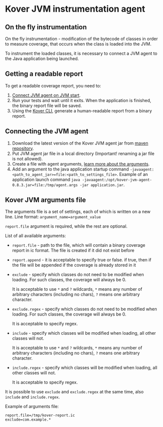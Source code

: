 # Kover JVM instrumentation agent

## On the fly instrumentation
On the fly instrumentation - modification of the bytecode of classes in order to measure coverage, that occurs when the class is loaded into the JVM.

To instrument the loaded classes, it is necessary to connect a JVM agent to the Java application being launched.

## Getting a readable report
To get a readable coverage report, you need to:
1. [Connect JVM agent on JVM start](#connecting-the-jvm-agent).
2. Run your tests and wait until it exits. When the application is finished, the binary report file will be saved.
3. Using the [Kover CLI](/cli#generating-reports), generate a human-readable report from a binary report.

## Connecting the JVM agent
1. Download the latest version of the Kover JVM agent jar from [maven repository](https://mvnrepository.com/artifact/org.jetbrains.kotlinx/kover-jvm-agent).
2. Put JVM agent jar file in a local directory (Important! renaming a jar file is not allowed).
3. Create a file with agent arguments, [learn more about the arguments](#kover-jvm-arguments-file).
4. Add an argument to the java application startup command `-javaagent:<path_to_agent_jar>=file:<path_to_settings_file>`.
   Example of an application launch command `java -javaagent:/opt/kover-jvm-agent-0.8.3.jar=file:/tmp/agent.args -jar application.jar`.

## Kover JVM arguments file
The arguments file is a set of settings, each of which is written on a new line.
Line format: `argument_name=argument_value`

`report.file` argument is required, while the rest are optional.

List of all available arguments:
- `report.file` - path to the file, which will contain a binary coverage report in ic format. The file is created if it did not exist before
- `report.append` - it is acceptable to specify true or false. if true, then if the file will be appended if the coverage is already stored in it
- `exclude` - specify which classes do not need to be modified when loading. For such classes, the coverage will always be 0.
  
  It is acceptable to use `*` and `?` wildcards, `*` means any number of arbitrary characters (including no chars), `?` means one arbitrary character.
- `exclude.regex` - specify which classes do not need to be modified when loading. For such classes, the coverage will always be 0.

  It is acceptable to specify regex.
- `include` - specify which classes will be modified when loading, all other classes will not.

  It is acceptable to use `*` and `?` wildcards, `*` means any number of arbitrary characters (including no chars), `?` means one arbitrary character.
- `include.regex` - specify which classes will be modified when loading, all other classes will not.

  It is acceptable to specify regex.

It is possible to use `exclude` and `exclude.regex` at the same time, also `include` and `include.regex`. 

Example of arguments file:
```properties
report.file=/tmp/kover-report.ic
exclude=com.example.*
```
